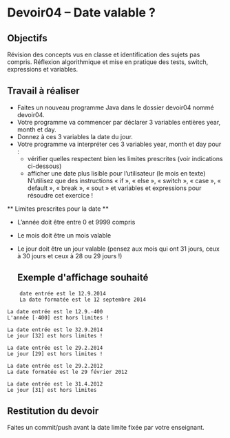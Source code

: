 # Devoir04 – Date valable ?
## Objectifs
Révision des concepts vus en classe et identification des sujets pas compris. Réflexion algorithmique et mise en pratique des tests, switch, expressions et variables.

## Travail à réaliser
* Faites un nouveau programme Java dans le dossier devoir04 nommé devoir04.
* Votre programme va commencer par déclarer 3 variables entières year, month et day.
* Donnez à ces 3 variables la date du jour.
* Votre programme va interpréter ces 3 variables year, month et day pour :
  * vérifier quelles respectent bien les limites prescrites (voir indications ci-dessous)
  * afficher une date plus lisible pour l’utilisateur (le mois en texte)
N’utilisez que des instructions « if », « else », « switch », « case », « default », « break », « sout » et variables et expressions pour résoudre cet exercice !

** Limites prescrites pour la date **
* L’année doit être entre 0 et 9999 compris
* Le mois doit être un mois valable
* Le jour doit être un jour valable (pensez aux mois qui ont 31 jours, ceux à 30 jours et ceux à 28 ou 29 jours !)

  ## Exemple d'affichage souhaité
```
    date entrée est le 12.9.2014
    La date formatée est le 12 septembre 2014
```
```
La date entrée est le 12.9.-400
L'année [-400] est hors limites !
```
```
La date entrée est le 32.9.2014
Le jour [32] est hors limites !
```
```
La date entrée est le 29.2.2014
Le jour [29] est hors limites !
```
```
La date entrée est le 29.2.2012
La date formatée est le 29 février 2012
```
```
La date entrée est le 31.4.2012
Le jour [31] est hors limites
```

## Restitution du devoir
Faites un commit/push avant la date limite fixée par votre enseignant.
